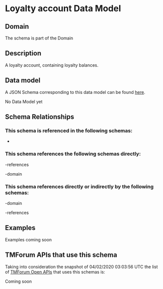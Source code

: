 # Loyalty account Data Model

## Domain

The  schema is part of the  Domain

## Description

A loyalty account, containing loyalty balances.

## Data model

A JSON Schema corresponding to this data model can be found
[here](https://github.com/tmforum-rand/schemas/blob/candidates/Product/LoyaltyAccount.schema.json).

No Data Model yet

## Schema Relationships

### This schema is referenced in the following schemas:

-

### This schema references the following schemas directly:

-references

-domain

### This schema references directly or indirectly by the following schemas:

-domain

-references



## Examples

Examples coming soon

## TMForum APIs that use this schema

Taking into consideration the snapshot of 04/02/2020 03:03:56 UTC the list of [TMForum Open APIs](https://www.tmforum.org/open-apis/) that uses this schemas is:

Coming soon
